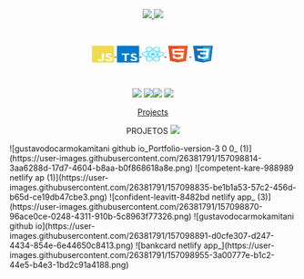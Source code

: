  
<p align="center">
  <a href="https://github.com/gustavodocarmokamitani">
  <img height="160em" src="https://github-readme-stats.vercel.app/api?username=gustavodocarmokamitani&show_icons=true&theme=dark&include_all_commits=true&count_private=true"/>
  <img height="160em" src="https://github-readme-stats.vercel.app/api/top-langs/?username=gustavodocarmokamitani&layout=compact&langs_count=7&theme=dark"/>
</p>
  
 </br>
<p align="center">
    <img align="center" alt="Kamit-Js" height="30" width="40" src="https://raw.githubusercontent.com/devicons/devicon/master/icons/javascript/javascript-plain.svg">
  <img align="center" alt="Kamit-Ts" height="30" width="40" src="https://raw.githubusercontent.com/devicons/devicon/master/icons/typescript/typescript-plain.svg">
  <img align="center" alt="Kamit-React" height="30" width="40" src="https://raw.githubusercontent.com/devicons/devicon/master/icons/react/react-original.svg">
  <img align="center" alt="Kamit-HTML" height="30" width="40" src="https://raw.githubusercontent.com/devicons/devicon/master/icons/html5/html5-original.svg">
  <img align="center" alt="Kamit-CSS" height="30" width="40" src="https://raw.githubusercontent.com/devicons/devicon/master/icons/css3/css3-original.svg">       
  </p>
  
  <br/>
  
<p align="center">
    <a href="https://mywhats.net/gustavokamitani" target="_blank"><img src="https://img.shields.io/badge/WhatsApp-25D366?style=for-the-badge&logo=whatsapp&logoColor=white" target="_blank"></a> 
  <a href="https://instagram.com/gustavocarmok" target="_blank"><img src="https://img.shields.io/badge/-Instagram-%23E4405F?style=for-the-badge&logo=instagram&logoColor=white" target="_blank"></a 	 
  <a href = "mailto:gustavodocarmokamitani@gmail.com"><img src="https://img.shields.io/badge/-Gmail-%23333?style=for-the-badge&logo=gmail&logoColor=white" target="_blank"></a>
  <a href="https://www.linkedin.com/in/gustavo-kamitani" target="_blank"><img src="https://img.shields.io/badge/-LinkedIn-%230077B5?style=for-the-badge&logo=linkedin&logoColor=white" target="_blank"></a>    
</p>
  
<p align="center">
 <a href="https://www.linkedin.com/in/gustavo-kamitani" target="_blank">Projects</a>           
</p>

<p align="center">
 PROJETOS
  <a href="https://mywhats.net/gustavokamitani" target="_blank"><img src="https://user-images.githubusercontent.com/26381791/157098814-3aa6288d-17d7-4604-b8aa-b0f868618a8e.png" target="_blank"></a> 
 </p>
 ![gustavodocarmokamitani github io_Portfolio-version-3 0 0_ (1)](https://user-images.githubusercontent.com/26381791/157098814-3aa6288d-17d7-4604-b8aa-b0f868618a8e.png)
 ![competent-kare-988989 netlify ap (1)](https://user-images.githubusercontent.com/26381791/157098835-be1b1a53-57c2-456d-b65d-ce19db47cbe3.png)
 ![confident-leavitt-8482bd netlify app_ (3)](https://user-images.githubusercontent.com/26381791/157098870-96ace0ce-0248-4311-910b-5c8963f77326.png)
![gustavodocarmokamitani github io](https://user-images.githubusercontent.com/26381791/157098891-d0cfe307-d247-4434-854e-6e44650c8413.png)
![bankcard netlify app_](https://user-images.githubusercontent.com/26381791/157098955-3a00777e-b1c2-44e5-b4e3-1bd2c91a4188.png)


